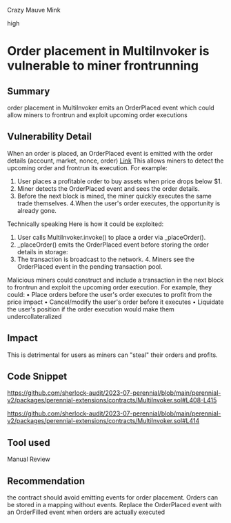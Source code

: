 Crazy Mauve Mink

high

# Order placement in MultiInvoker is vulnerable to miner frontrunning
## Summary
order placement in MultiInvoker emits an OrderPlaced event which could allow miners to frontrun and exploit upcoming order executions
## Vulnerability Detail 
When an order is placed, an OrderPlaced event is emitted with the order details (account, market, nonce, order) [Link](https://github.com/sherlock-audit/2023-07-perennial/blob/main/perennial-v2/packages/perennial-extensions/contracts/MultiInvoker.sol#L408-L415)
This allows miners to detect the upcoming order and frontrun its execution. For example:
1. User places a profitable order to buy assets when price drops below $1.
2. Miner detects the OrderPlaced event and sees the order details.
3. Before the next block is mined, the miner quickly executes the same trade themselves.
4.When the user's order executes, the opportunity is already gone.

Technically speaking 
Here is how it could be exploited:
1.	User calls MultiInvoker.invoke() to place a order via _placeOrder().
2.	_placeOrder() emits the OrderPlaced event before storing the order details in storage:
3. The transaction is broadcast to the network. 4. Miners see the OrderPlaced event in the pending transaction pool.

Malicious miners could construct and include a transaction in the next block to frontrun and exploit the upcoming order execution. For example, they could:
• Place orders before the user's order executes to profit from the price impact
• Cancel/modify the user's order before it executes
• Liquidate the user's position if the order execution would make them undercollateralized


## Impact
This is detrimental for users as miners can "steal" their orders and profits.
## Code Snippet
https://github.com/sherlock-audit/2023-07-perennial/blob/main/perennial-v2/packages/perennial-extensions/contracts/MultiInvoker.sol#L408-L415

https://github.com/sherlock-audit/2023-07-perennial/blob/main/perennial-v2/packages/perennial-extensions/contracts/MultiInvoker.sol#L414

## Tool used
Manual Review

## Recommendation 
the contract should avoid emitting events for order placement. Orders can be stored in a mapping without events. Replace the OrderPlaced event with an OrderFilled event when orders are actually executed
